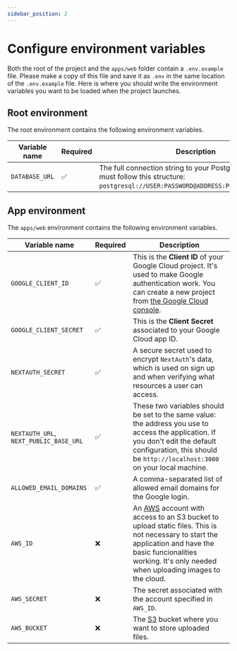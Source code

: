 ```yaml
---
sidebar_position: 2
---
```


# Configure environment variables

Both the root of the project and the `apps/web` folder contain a `.env.example` file. Please make a copy of this file and save it as `.env` in the same location of the `.env.example` file. Here is where you should write the environment variables you want to be loaded when the project launches.

## Root environment

The root environment contains the following environment variables.

| Variable name  | Required           | Description                                                                                                                                     |
| -------------- | ------------------ | ----------------------------------------------------------------------------------------------------------------------------------------------- |
| `DATABASE_URL` | :white_check_mark: | The full connection string to your PostgreSQL database. It must follow this structure: `postgresql://USER:PASSWORD@ADDRESS:PORT/DATABASE_NAME`. |

## App environment

The `apps/web` environment contains the following environment variables.

| Variable name                          | Required           | Description                                                                                                                                                                                                                                 |
| -------------------------------------- | ------------------ | ------------------------------------------------------------------------------------------------------------------------------------------------------------------------------------------------------------------------------------------- |
| `GOOGLE_CLIENT_ID`                     | :white_check_mark: | This is the **Client ID** of your Google Cloud project. It's used to make Google authentication work. You can create a new project from [the Google Cloud console](https://console.cloud.google.com/).                                      |
| `GOOGLE_CLIENT_SECRET`                 | :white_check_mark: | This is the **Client Secret** associated to your Google Cloud app ID.                                                                                                                                                                       |
| `NEXTAUTH_SECRET`                      | :white_check_mark: | A secure secret used to encrypt `NextAuth`'s data, which is used on sign up and when verifying what resources a user can access.                                                                                                            |
| `NEXTAUTH_URL`, `NEXT_PUBLIC_BASE_URL` | :white_check_mark: | These two variables should be set to the same value: the address you use to access the application. If you don't edit the default configuration, this should be `http://localhost:3000` on your local machine.                              |
| `ALLOWED_EMAIL_DOMAINS`                | :white_check_mark: | A comma-separated list of allowed email domains for the Google login.                                                                                                                                                                       |
| `AWS_ID`                               | :x:                | An [AWS](https://aws.amazon.com) account with access to an S3 bucket to upload static files. This is not necessary to start the application and have the basic funcionalities working. It's only needed when uploading images to the cloud. |
| `AWS_SECRET`                           | :x:                | The secret associated with the account specified in `AWS_ID`.                                                                                                                                                                               |
| `AWS_BUCKET`                           | :x:                | The [S3](https://aws.amazon.com/it/s3/) bucket where you want to store uploaded files.                                                                                                                                                      |
